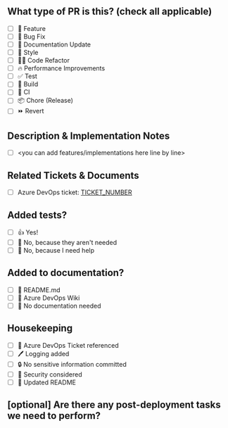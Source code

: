 ## What type of PR is this? (check all applicable)

- [ ] 🍕 Feature
- [ ] 🐛 Bug Fix
- [ ] 📝 Documentation Update
- [ ] 🎨 Style
- [ ] 🧑‍💻 Code Refactor
- [ ] 🔥 Performance Improvements
- [ ] ✅ Test
- [ ] 🤖 Build
- [ ] 🔁 CI
- [ ] 📦 Chore (Release)
- [ ] ⏩ Revert

## Description & Implementation Notes

<!-- 
Please do not leave this blank 
This PR [adds/removes/fixes/replaces] the [feature/bug/etc]. 
-->
- [ ] <you can add features/implementations here line by line>

## Related Tickets & Documents
- [ ] Azure DevOps ticket: [TICKET_NUMBER](paste_ticket_url_within_parantheses)

## Added tests?

- [ ] 👍 Yes!
- [ ] 🙅 No, because they aren't needed
- [ ] 🙋 No, because I need help

## Added to documentation?

- [ ] 📜 README.md
- [ ] 📕 Azure DevOps Wiki
- [ ] 🙅 No documentation needed

## Housekeeping

- [ ] 🎫 Azure DevOps Ticket referenced
- [ ] 🖊️ Logging added
- [ ] 🔒 No sensitive information committed
- [ ] 🧐 Security considered
- [ ] 📜 Updated README

## [optional] Are there any post-deployment tasks we need to perform?


